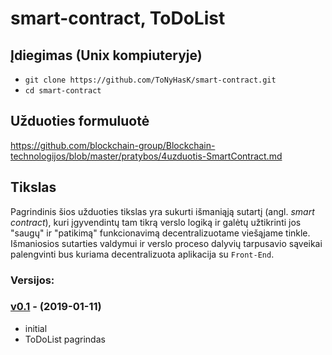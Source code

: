 ﻿# smart-contract, ToDoList

## Įdiegimas (Unix kompiuteryje) 

- `git clone https://github.com/ToNyHasK/smart-contract.git`
- `cd smart-contract`

## Užduoties formuluotė
https://github.com/blockchain-group/Blockchain-technologijos/blob/master/pratybos/4uzduotis-SmartContract.md

## Tikslas

Pagrindinis šios užduoties tikslas yra sukurti išmaniąją sutartį (angl. *smart contract*), kuri įgyvendintų tam tikrą verslo logiką ir galėtų užtikrinti jos "saugų" ir "patikimą" funkcionavimą decentralizuotame viešąjame tinkle. Išmaniosios sutarties valdymui ir verslo proceso dalyvių tarpusavio sąveikai palengvinti bus kuriama decentralizuota aplikacija su `Front-End`.

### Versijos:

### [v0.1](https://github.com/ToNyHasK/smart-contract/releases/tag/v0.1) - (2019-01-11)

* initial
* ToDoList pagrindas